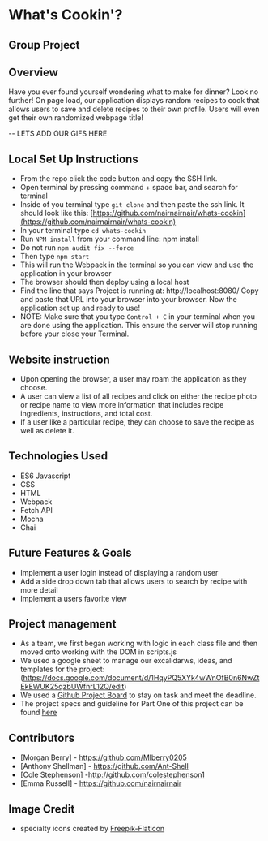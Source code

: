 # What's Cookin'? 

## Group Project

## Overview

Have you ever found yourself wondering what to make for dinner?  Look no further!  On page load, our application displays random recipes to cook that allows users to save and delete recipes to their own profile.  Users will even get their own randomized webpage title!  

-- LETS ADD OUR GIFS HERE

## Local Set Up Instructions

- From the repo click the code button and copy the SSH link.
- Open terminal by pressing command + space bar, and search for terminal
- Inside of you terminal type `git clone` and then paste the ssh link. It should look like this: [https://github.com/nairnairnair/whats-cookin](https://github.com/nairnairnair/whats-cookin)
- In your terminal type `cd whats-cookin`
- Run `NPM install` from your command line: npm install
- Do not run `npm audit fix --force`
- Then type `npm start`
- This will run the Webpack in the terminal so you can view and use the application in your browser
- The browser should then deploy using a local host
- Find the line that says Project is running at: http://localhost:8080/ Copy and paste that URL into your browser into your browser. Now the application set up and ready to use!
- NOTE: Make sure that you type `Control + C` in your terminal when you are done using the application. This ensure the server will stop running before your close your Terminal.

## Website instruction

- Upon opening the browser, a user may roam the application as they choose.
- A user can view a list of all recipes and click on either the recipe photo or recipe name to view more information that includes recipe ingredients, instructions, and total cost.
- If a user like a particular recipe, they can choose to save the recipe as well as delete it.


## Technologies Used

- ES6 Javascript
- CSS
- HTML
- Webpack
- Fetch API
- Mocha
- Chai

## Future Features & Goals
- Implement a user login instead of displaying a random user
- Add a side drop down tab that allows users to search by recipe with more detail
- Implement a users favorite view


## Project management
- As a team, we first began working with logic in each class file and then moved onto working with the DOM in scripts.js
- We used a google sheet to manage our excalidarws, ideas, and templates for the project: (https://docs.google.com/document/d/1HqyPQ5XYk4wWnOfB0n6NwZtEkEWUK25qzbUWfnrL12Q/edit)
- We used a [Github Project Board](https://github.com/users/nairnairnair/projects/3/views/1) to stay on task and meet the deadline.
- The project specs and guideline for Part One of this project can be found [here](https://frontend.turing.edu/projects/whats-cookin-part-one.html)


## Contributors

- [Morgan Berry] - https://github.com/Mlberry0205
- [Anthony Shellman] - https://github.com/Ant-Shell
- [Cole Stephenson] -http://github.com/colestephenson1
- [Emma Russell] - https://github.com/nairnairnair

## Image Credit

- specialty icons created by [Freepik-Flaticon](https://www.flaticon.com/authors/freepik)